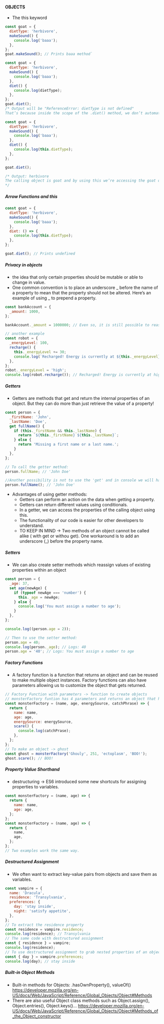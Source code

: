 #### OBJECTS

- The this keyword

```js
const goat = {
  dietType: 'herbivore',
  makeSound() {
    console.log('baaa');
  },
};
goat.makeSound(); // Prints baaa method`
```

```js
const goat = {
  dietType: 'herbivore',
  makeSound() {
    console.log('baaa');
  },
  diet() {
    console.log(dietType);
  },
};
goat.diet();
/* Output will be "ReferenceError: dietType is not defined" 
That’s because inside the scope of the .diet() method, we don’t automatically have access to other properties of the goat object. */
```

```js
const goat = {
  dietType: 'herbivore',
  makeSound() {
    console.log('baaa');
  },
  diet() {
    console.log(this.dietType);
  },
};

goat.diet();

/* Output: herbivore
The calling object is goat and by using this we’re accessing the goat object itself, and then the dietType property of goat by using property dot notation.
*/
```

##### Arrow Functions and this

```js
const goat = {
  dietType: 'herbivore',
  makeSound() {
    console.log('baaa');
  },
  diet: () => {
    console.log(this.dietType);
  },
};

goat.diet(); // Prints undefined
```

##### Privacy in objects

- the idea that only certain properties should be mutable or able to change in value.
- One common convention is to place an underscore _ before the name of a property to mean that the property should not be altered. Here’s an example of using _ to prepend a property.

```js
const bankAccount = {
  _amount: 1000,
};

bankAccount._amount = 1000000; // Even so, it is still possible to reassign _amount

// another example
const robot = {
  _energyLevel: 100,
  recharge() {
    this._energyLevel += 30;
    console.log(`Recharged! Energy is currently at ${this._energyLevel}%.`);
  },
};
robot._energyLevel = 'high';
console.log(robot.recharge()); // Recharged! Energy is currently at high30%. undefined;
```

##### Getters

- Getters are methods that get and return the internal properties of an object. But they can do more than just retrieve the value of a property!

```js
const person = {
  _firstName: 'John',
  _lastName: 'Doe',
  get fullName() {
    if (this._firstName && this._lastName) {
      return `${this._firstName} ${this._lastName}`;
    } else {
      return 'Missing a first name or a last name.';
    }
  },
};

// To call the getter method:
person.fullName; // 'John Doe'

//Another possibility is not to use the 'get' and in console we will have to call the methodo with the ()
person.fullName(); // 'John Doe'
```

- Advantages of using getter methods:
  - Getters can perform an action on the data when getting a property.
  - Getters can return different values using conditionals.
  - In a getter, we can access the properties of the calling object using this.
  - The functionality of our code is easier for other developers to understand.
  - TO KEEP IN MIND -> Two methods of an object cannot be called alike ( with get or withou get). One workaround is to add an underscore (\_) before the property name.

##### Setters

- We can also create setter methods which reassign values of existing properties within an object

```js
const person = {
  _age: 37,
  set age(newAge) {
    if (typeof newAge === 'number') {
      this._age = newAge;
    } else {
      console.log('You must assign a number to age');
    }
  },
};

console.log((person.age = 2));

// Then to use the setter method:
person.age = 40;
console.log(person._age); // Logs: 40
person.age = '40'; // Logs: You must assign a number to age
```

##### Factory Functions

- A factory function is a function that returns an object and can be reused to make multiple object instances. Factory functions can also have parameters allowing us to customize the object that gets returned.

```js
// Factory Function with parameters -> function to create objects
// monsterFactory funtion has 4 parameters and returns an object that has the properties: name, age, energySources and scare().
const monsterFactory = (name, age, energySource, catchPhrase) => {
  return {
    name: name,
    age: age,
    energySource: energySource,
    scare() {
      console.log(catchPrase);
    },
  };
};
// To make an object -> ghost
const ghost = monsterFactory('Ghouly', 251, 'ectoplasm', 'BOO!');
ghost.scare(); // BOO!
```

##### Property Value Shorthand

- destructuring -> ES6 introduced some new shortcuts for assigning properties to variables.

```js
const monsterFactory = (name, age) => {
  return {
    name: name,
    age: age,
  };
};
const monsterFactory = (name, age) => {
  return {
    name,
    age,
  };
};
// Two examples work the same way.
```

##### Destructured Assignment

- We often want to extract key-value pairs from objects and save them as variables.

```js
const vampire = {
  name: 'Dracula',
  residence: 'Transylvania',
  preferences: {
    day: 'stay inside',
    night: 'satisfy appetite',
  },
};
// To extract the residence property
const residence = vampire.residence;
console.log(residence); // Transylvania
// The same code with destructured assignment
const { residence } = vampire;
console.log(residence);
// To use destructured assignment to grab nested properties of an object
const { day } = vampire.preferences;
console.log(day); // stay inside
```

##### Built-in Object Methods

- Built-in methods for Objects: .hasOwnProperty(), valueOf()
  https://developer.mozilla.org/en-US/docs/Web/JavaScript/Reference/Global_Objects/Object#Methods
- There are also useful Object class methods such as Object.assign(), Object.entries(), Object.keys()...
  https://developer.mozilla.org/en-US/docs/Web/JavaScript/Reference/Global_Objects/Object#Methods_of_the_Object_constructor
